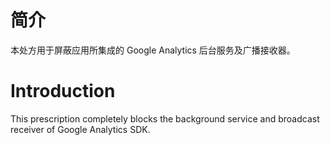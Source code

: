 # 简介

本处方用于屏蔽应用所集成的 Google Analytics 后台服务及广播接收器。



# Introduction

This prescription completely blocks the background service and broadcast receiver  of Google Analytics SDK.
